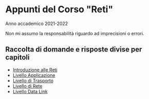 # Appunti del Corso "Reti"
Anno accademico 2021-2022

Non mi assumo la responsabilità riguardo ad imprecisioni o errori.

## Raccolta di domande e risposte divise per capitoli
- [Introduzione alle Reti](1%20Q&A%20Intro%20alle%20reti.md)
- [Livello Applicazione](2%20Q%26A%20Livello%20Applicazione.md)
- [Livello di Trasporto](3%20Q&A%20Liv%20Trasporto.md)
- [Livello di Rete]()
- [Livello Data Link]()
